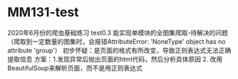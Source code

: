 # MM131-test
2020年6月份的爬虫基础练习
test0.3 能实现单模块的全图集爬取-待解决的问题（爬取到一定数量的图集时，会报错AttributeError: 'NoneType' object has no attribute 'group'）
初步怀疑：是页面的格式有所改变，导致正则表达式无法正确提取信息
方案：1.发现异常后抛出页面的html代码，然后分析具体原因
     2. 改用BeautifulSoup来解析页面，而不是用正则表达式
     
